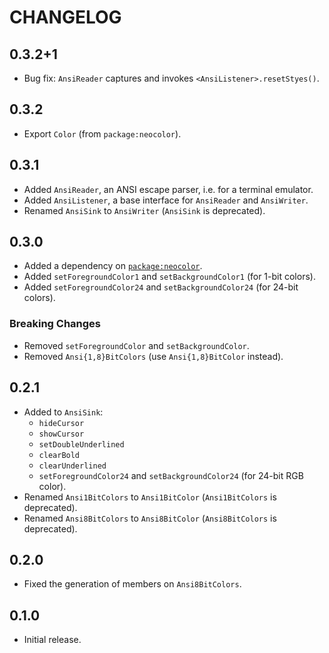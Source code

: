 # CHANGELOG

## 0.3.2+1

- Bug fix: `AnsiReader` captures and invokes `<AnsiListener>.resetStyes()`.

## 0.3.2

- Export `Color` (from `package:neocolor`).

## 0.3.1

- Added `AnsiReader`, an ANSI escape parser, i.e. for a terminal emulator.
- Added `AnsiListener`, a base interface for `AnsiReader` and `AnsiWriter`.
- Renamed `AnsiSink` to `AnsiWriter` (`AnsiSink` is deprecated).

## 0.3.0

- Added a dependency on [`package:neocolor`](https://pub.dev/packages/neocolor).
- Added `setForegroundColor1` and `setBackgroundColor1` (for 1-bit colors).
- Added `setForegroundColor24` and `setBackgroundColor24` (for 24-bit colors).

### Breaking Changes

- Removed `setForegroundColor` and `setBackgroundColor`.
- Removed `Ansi{1,8}BitColors` (use `Ansi{1,8}BitColor` instead).

## 0.2.1

- Added to `AnsiSink`:
  - `hideCursor`
  - `showCursor`
  - `setDoubleUnderlined`
  - `clearBold`
  - `clearUnderlined`
  - `setForegroundColor24` and `setBackgroundColor24` (for 24-bit RGB color).
- Renamed `Ansi1BitColors` to `Ansi1BitColor` (`Ansi1BitColors` is deprecated).
- Renamed `Ansi8BitColors` to `Ansi8BitColor` (`Ansi8BitColors` is deprecated).

## 0.2.0

- Fixed the generation of members on `Ansi8BitColors`.

## 0.1.0

- Initial release.
